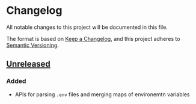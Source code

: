 # Changelog

All notable changes to this project will be documented in this file.

The format is based on [Keep a Changelog](https://keepachangelog.com/en/1.1.0/),
and this project adheres to [Semantic Versioning](https://semver.org/spec/v2.0.0.html).

## [Unreleased]

### Added

- APIs for parsing `.env` files and merging maps of environemtn variables

[Unreleased]: https://github.com/eighty4/l3/commits/main
